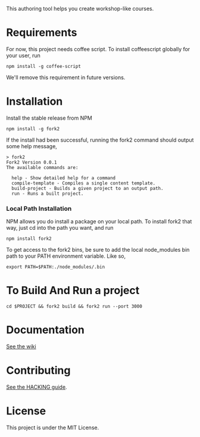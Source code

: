 This authoring tool helps you create workshop-like courses.

# Requirements

For now, this project needs coffee script. To install coffeescript globally for your user, run

    npm install -g coffee-script

We'll remove this requirement in future versions.

# Installation

Install the stable release from NPM

    npm install -g fork2

If the install had been successful, running the fork2 command should output some help message,

```
> fork2
Fork2 Version 0.0.1
The available commands are:

  help - Show detailed help for a command
  compile-template - Compiles a single content template.
  build-project - Builds a given project to an output path.
  run - Runs a built project.
```

### Local Path Installation

NPM allows you do install a package on your local path. To install fork2 that way, just cd into the path you want, and run

    npm install fork2

To get access to the fork2 bins, be sure to add the local node_modules bin path to your PATH environment variable. Like so,

    export PATH=$PATH:./node_modules/.bin

# To Build And Run a project

```
cd $PROJECT && fork2 build && fork2 run --port 3000
```

# Documentation

[See the wiki](https://github.com/hayeah/fork2-builder/wiki/Fork2-Builder-Documentation)

# Contributing

[See the HACKING guide](https://github.com/hayeah/fork2-builder/blob/master/HACKING.md).

# License

This project is under the MIT License.
